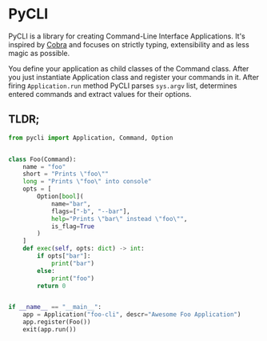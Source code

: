 # PyCLI

PyCLI is a library for creating Command-Line Interface Applications. It's inspired by [Cobra](https://github.com/spf13/cobra) and focuses on strictly typing, extensibility and as less magic as possible.

You define your application as child classes of the Command class. After you just instantiate Application class and register your commands in it. After firing ```Application.run``` method PyCLI parses ```sys.argv``` list, determines entered commands and extract values for their options.

## TLDR;
```python
from pycli import Application, Command, Option


class Foo(Command):
    name = "foo"
    short = "Prints \"foo\""
    long = "Prints \"foo\" into console"
    opts = [
        Option[bool](
            name="bar", 
            flags=["-b", "--bar"], 
            help="Prints \"bar\" instead \"foo\"", 
            is_flag=True
        )
    ]
    def exec(self, opts: dict) -> int:
        if opts["bar"]:
            print("bar")
        else:
            print("foo")
        return 0


if __name__ == "__main__":
    app = Application("foo-cli", descr="Awesome Foo Application")
    app.register(Foo())
    exit(app.run())
```